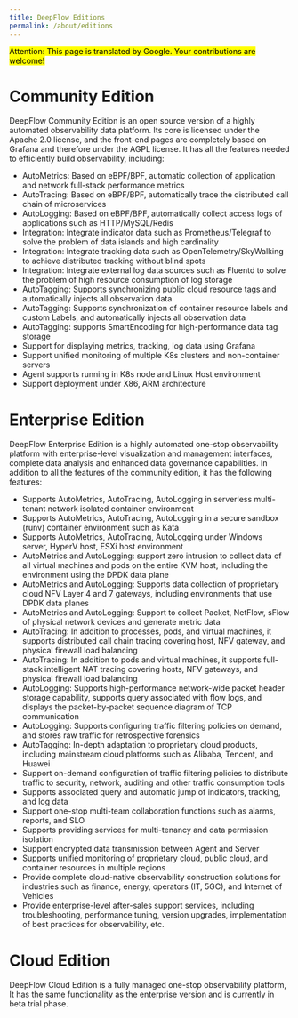 ```yaml
---
title: DeepFlow Editions
permalink: /about/editions
---
```


<mark>Attention: This page is translated by Google. Your contributions are welcome!</mark>

# Community Edition

DeepFlow Community Edition is an open source version of a highly automated observability data platform. Its core is licensed under the Apache 2.0 license, and the front-end pages are completely based on Grafana and therefore under the AGPL license. It has all the features needed to efficiently build observability, including:

- AutoMetrics: Based on eBPF/BPF, automatic collection of application and network full-stack performance metrics
- AutoTracing: Based on eBPF/BPF, automatically trace the distributed call chain of microservices
- AutoLogging: Based on eBPF/BPF, automatically collect access logs of applications such as HTTP/MySQL/Redis
- Integration: Integrate indicator data such as Prometheus/Telegraf to solve the problem of data islands and high cardinality
- Integration: Integrate tracking data such as OpenTelemetry/SkyWalking to achieve distributed tracking without blind spots
- Integration: Integrate external log data sources such as Fluentd to solve the problem of high resource consumption of log storage
- AutoTagging: Supports synchronizing public cloud resource tags and automatically injects all observation data
- AutoTagging: Supports synchronization of container resource labels and custom Labels, and automatically injects all observation data
- AutoTagging: supports SmartEncoding for high-performance data tag storage
- Support for displaying metrics, tracking, log data using Grafana
- Support unified monitoring of multiple K8s clusters and non-container servers
- Agent supports running in K8s node and Linux Host environment
- Support deployment under X86, ARM architecture

# Enterprise Edition

DeepFlow Enterprise Edition is a highly automated one-stop observability platform with enterprise-level visualization and management interfaces, complete data analysis and enhanced data governance capabilities. In addition to all the features of the community edition, it has the following features:

- Supports AutoMetrics, AutoTracing, AutoLogging in serverless multi-tenant network isolated container environment
- Supports AutoMetrics, AutoTracing, AutoLogging in a secure sandbox (runv) container environment such as Kata
- Supports AutoMetrics, AutoTracing, AutoLogging under Windows server, HyperV host, ESXi host environment
- AutoMetrics and AutoLogging: support zero intrusion to collect data of all virtual machines and pods on the entire KVM host, including the environment using the DPDK data plane
- AutoMetrics and AutoLogging: Supports data collection of proprietary cloud NFV Layer 4 and 7 gateways, including environments that use DPDK data planes
- AutoMetrics and AutoLogging: Support to collect Packet, NetFlow, sFlow of physical network devices and generate metric data
- AutoTracing: In addition to processes, pods, and virtual machines, it supports distributed call chain tracing covering host, NFV gateway, and physical firewall load balancing
- AutoTracing: In addition to pods and virtual machines, it supports full-stack intelligent NAT tracing covering hosts, NFV gateways, and physical firewall load balancing
- AutoLogging: Supports high-performance network-wide packet header storage capability, supports query associated with flow logs, and displays the packet-by-packet sequence diagram of TCP communication
- AutoLogging: Supports configuring traffic filtering policies on demand, and stores raw traffic for retrospective forensics
- AutoTagging: In-depth adaptation to proprietary cloud products, including mainstream cloud platforms such as Alibaba, Tencent, and Huawei
- Support on-demand configuration of traffic filtering policies to distribute traffic to security, network, auditing and other traffic consumption tools
- Supports associated query and automatic jump of indicators, tracking, and log data
- Support one-stop multi-team collaboration functions such as alarms, reports, and SLO
- Supports providing services for multi-tenancy and data permission isolation
- Support encrypted data transmission between Agent and Server
- Supports unified monitoring of proprietary cloud, public cloud, and container resources in multiple regions
- Provide complete cloud-native observability construction solutions for industries such as finance, energy, operators (IT, 5GC), and Internet of Vehicles
- Provide enterprise-level after-sales support services, including troubleshooting, performance tuning, version upgrades, implementation of best practices for observability, etc.

# Cloud Edition

DeepFlow Cloud Edition is a fully managed one-stop observability platform,
It has the same functionality as the enterprise version and is currently in beta trial phase.
